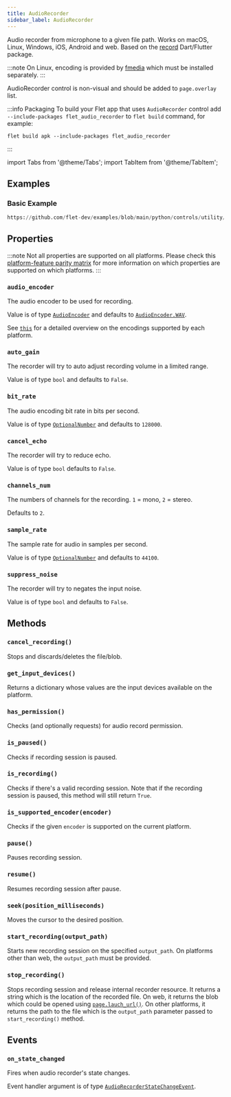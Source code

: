 ```yaml
---
title: AudioRecorder
sidebar_label: AudioRecorder
---
```


Audio recorder from microphone to a given file path. Works on macOS, Linux, Windows, iOS, Android and web.
Based on the [record](https://pub.dev/packages/record) Dart/Flutter package.

:::note
On Linux, encoding is provided by [fmedia](https://stsaz.github.io/fmedia/) which must be installed separately.
:::

AudioRecorder control is non-visual and should be added to `page.overlay` list.

:::info Packaging
To build your Flet app that uses `AudioRecorder` control add `--include-packages flet_audio_recorder` to `flet build` command, for example:

```
flet build apk --include-packages flet_audio_recorder
```

:::

import Tabs from '@theme/Tabs';
import TabItem from '@theme/TabItem';

## Examples

### Basic Example


```python reference
https://github.com/flet-dev/examples/blob/main/python/controls/utility/audio-recorder/audio-recorder-example.py
```


## Properties

:::note
Not all properties are supported on all platforms. Please check this [platform-feature parity matrix](https://pub.dev/packages/record#platform-feature-parity-matrix) for more information on which properties are supported on which platforms.
:::

### `audio_encoder`

The audio encoder to be used for recording.

Value is of type [`AudioEncoder`](/docs/reference/types/audioencoder) and defaults
to [`AudioEncoder.WAV`](/docs/reference/types/audioencoder#wav).

See [`this`](https://pub.dev/packages/record#file) for a detailed overview on the encodings supported by each platform.

### `auto_gain`

The recorder will try to auto adjust recording volume in a limited range.

Value is of type `bool` and defaults to `False`.

### `bit_rate`

The audio encoding bit rate in bits per second.

Value is of type [`OptionalNumber`](/docs/reference/types/aliases#optionalnumber) and defaults to `128000`.

### `cancel_echo`

The recorder will try to reduce echo.

Value is of type `bool` defaults to `False`.

### `channels_num`

The numbers of channels for the recording. `1` = mono, `2` = stereo.

Defaults to `2`.

### `sample_rate`

The sample rate for audio in samples per second.

Value is of type [`OptionalNumber`](/docs/reference/types/aliases#optionalnumber) and defaults to `44100`.

### `suppress_noise`

The recorder will try to negates the input noise.

Value is of type `bool` and defaults to `False`.

## Methods

### `cancel_recording()`

Stops and discards/deletes the file/blob.

### `get_input_devices()`

Returns a dictionary whose values are the input devices available on the platform.

### `has_permission()`

Checks (and optionally requests) for audio record permission.

### `is_paused()`

Checks if recording session is paused.

### `is_recording()`

Checks if there's a valid recording session. Note that if the recording session is paused, this method will still return `True`.

### `is_supported_encoder(encoder)`

Checks if the given `encoder` is supported on the current platform.

### `pause()`

Pauses recording session.

### `resume()`

Resumes recording session after pause.

### `seek(position_milliseconds)`

Moves the cursor to the desired position.

### `start_recording(output_path)`

Starts new recording session on the specified `output_path`. On platforms other than web, the `output_path` must be provided.

### `stop_recording()`

Stops recording session and release internal recorder resource. It returns a string which is the location of the recorded file. On web, it returns the blob which could be opened using [`page.lauch_url()`](/docs/controls/page#launch_urlurl). On other platforms, it returns the path to the file which is the `output_path` parameter passed to `start_recording()` method.

## Events

### `on_state_changed`

Fires when audio recorder's state changes.

Event handler argument is of
type [`AudioRecorderStateChangeEvent`](/docs/reference/types/audiorecorderstatechangeevent).